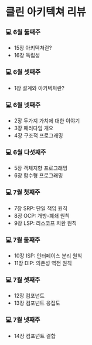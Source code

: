 # 클린 아키텍쳐 리뷰

### 💻 6월 둘째주

- 15장 아키텍쳐란?
- 16장 독립성

### 💻 6월 셋째주

- 1장 설계와 아키텍처란?

### 💻 6월 넷째주

- 2장 두가지 가치에 대한 이야기
- 3장 패러다임 개요
- 4장 구조적 프로그래밍

### 💻 6월 다섯째주

- 5장 객체지향 프로그래밍
- 6장 함수형 프로그래밍

### 💻 7월 첫째주

- 7장 SRP: 단일 책임 원칙
- 8장 OCP: 개방-폐쇄 원칙
- 9장 LSP: 리스코프 치환 원칙

### 💻 7월 둘째주

- 10장 ISP: 인터페이스 분리 원칙
- 11장 DIP: 의존성 역전 원칙

### 💻 7월 셋째주

- 12장 컴포넌트
- 13장 컴포넌트 응집도

### 💻 7월 넷째주

- 14장 컴포넌트 결합

